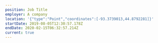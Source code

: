 ```yaml
---
position: Job Title
employer: A company
location: '{"type":"Point","coordinates":[-93.3739013,44.8792281]}'
startDate: 2019-08-05T12:30:57.178Z
endDate: 2020-02-15T06:32:57.214Z
current: true
---
```


